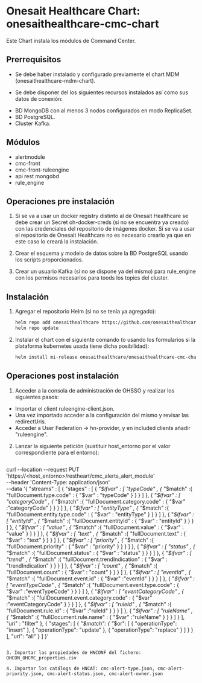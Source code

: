 # Onesait Healthcare Chart: onesaithealthcare-cmc-chart

Este Chart instala los módulos de Command Center.

## Prerrequisitos

- Se debe haber instalado y configurado previamente el chart MDM (onesaithealthcare-mdm-chart).  

- Se debe disponer del los siguientes recursos instalados así como sus datos de conexión:
* BD MongoDB con al menos 3 nodos configurados en modo ReplicaSet.
* BD PostgreSQL.
* Cluster Kafka.
  
## Módulos

- alertmodule
- cmc-front
- cmc-front-ruleengine
- api rest mongobd
- rule_engine

## Operaciones pre instalación

1. Si se va a usar un docker registry distinto al de Onesait Healthcare se debe crear un Secret oh-docker-creds (si no se encuentra ya creado) con las credenciales del repositorio de imágenes docker.  Si se va a usar el repositorio de Onesait Healthcare no es necesario crearlo ya que en este caso lo creará la instalación.

2. Crear el esquema y modelo de datos sobre la BD PostgreSQL usando los scripts proporcionados.

3. Crear un usuario Kafka (si no se dispone ya del mismo) para rule_engine con los permisos necesarios para toods los topics del cluster.


## Instalación

1. Agregar el repositorio Helm (si no se tenía ya agregado):
   ```sh
   helm repo add onesaithealthcare https://github.com/onesaithealthcare/onesaithealthcare-charts
   helm repo update
   ```

2. Instalar el chart con el siguiente comando (o usando los formularios si la plataforma kubernetes usada tiene dicha posibilidad):
   ```sh
   helm install mi-release onesaithealthcare/onesaithealthcare-cmc-chart --namespace oh-modules
   ```

## Operaciones post instalación

1. Acceder a la consola de administración de OHSSO y realizar los siguientes pasos:
- Importar el client ruleengine-client.json.
- Una vez importado acceder a la configuración del mismo y revisar las redirectUris.
- Acceder a User Federation -> hn-provider, y en included clients añadir "ruleengine".

2. Lanzar la siguiente petición (sustituir host_entorno por el valor correspondiente para el entorno):
   ```sh
curl --location --request PUT 'https://<host_entorno>/restheart/cmc_alerts_alert_module' \
--header 'Content-Type: application/json' \
--data '{
    "streams" : [
      { "stages" : [
          { "_$ifvar" : [ "typeCode" , { "_$match" :{ "fullDocument.type.code" : { "$var" : "typeCode" } } } ] },
          { "_$ifvar" : [ "categoryCode" , { "_$match" :{ "fullDocument.category.code" : { "$var" :"categoryCode" } } } ] },
          { "_$ifvar" : [ "entityType" , { "_$match" :{ "fullDocument.entity.type.code" : { "$var" : "entityType" } } } ] },
          { "_$ifvar" : [ "entityId" , { "_$match" :{ "fullDocument.entityId" : { "$var" : "entityId" } } } ] },
          { "_$ifvar" : [ "value" , { "_$match" :{ "fullDocument.value" : { "$var" : "value" } } } ] },
          { "_$ifvar" : [ "text" , { "_$match" :{ "fullDocument.text" : { "$var" : "text" } } } ] },
          { "_$ifvar" : [ "priority" , { "_$match" :{ "fullDocument.priority" : { "$var" : "priority" } } } ] },
          { "_$ifvar" : [ "status" , { "_$match" :{ "fullDocument.status" : { "$var" : "status" } } } ] },
          { "_$ifvar" : [ "trend" , { "_$match" :{ "fullDocument.trendIndication" : { "$var" : "trendIndication" } } } ] },
          { "_$ifvar" : [ "count" , { "_$match" :{ "fullDocument.count" : { "$var" : "count" } } } ] },
          { "_$ifvar" : [ "eventId" , { "_$match" :{ "fullDocument.event.id" : { "$var" :"eventId" } } } ] },
          { "_$ifvar" : [ "eventTypeCode" , { "_$match" :{ "fullDocument.event.type.code" : { "$var" :"eventTypeCode" } } } ] },
          { "_$ifvar" : [ "eventCategoryCode" , { "_$match" :{ "fullDocument.event.category.code" : { "$var" :"eventCategoryCode" } } } ] },
          { "_$ifvar" : [ "ruleId" , { "_$match" :{ "fullDocument.rule.id" : { "$var" :"ruleId" } } } ] },
          { "_$ifvar" : [ "ruleName" , { "_$match" :{ "fullDocument.rule.name" : { "$var" :"ruleName" } } } ] }
        ],
        "uri" : "filter"
      },
	  {
        "stages": [
          {
            "_$match": {
              "_$or": [
                {
                  "operationType": "insert"
                },
                {
                  "operationType": "update"
                },
                {
                  "operationType": "replace"
                }
              ]
            }
          }
        ],
        "uri": "all"
      }
    ]
}'
   ```

3. Importar las propiedades de HNCONF del fichero: OHCON_OHCMC_properties.csv

4. Importar los catálogs de HNCAT: cmc-alert-type.json, cmc-alert-priority.json, cmc-alert-status.json, cmc-alert-owner.json








